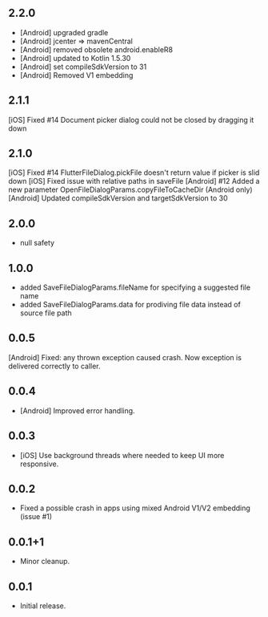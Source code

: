 ## 2.2.0

- [Android] upgraded gradle
- [Android] jcenter => mavenCentral
- [Android] removed obsolete android.enableR8
- [Android] updated to Kotlin 1.5.30
- [Android] set compileSdkVersion to 31
- [Android] Removed V1 embedding

## 2.1.1

[iOS] Fixed #14 Document picker dialog could not be closed by dragging it down

## 2.1.0

[iOS] Fixed #14 FlutterFileDialog.pickFile doesn't return value if picker is slid down
[iOS] Fixed issue with relative paths in saveFile
[Android] #12 Added a new parameter OpenFileDialogParams.copyFileToCacheDir (Android only)
[Android] Updated compileSdkVersion and targetSdkVersion to 30

## 2.0.0

- null safety

## 1.0.0

- added SaveFileDialogParams.fileName for specifying a suggested file name
- added SaveFileDialogParams.data for prodiving file data instead of source file path

## 0.0.5

[Android] Fixed: any thrown exception caused crash. Now exception is delivered correctly to caller.

## 0.0.4

- [Android] Improved error handling.

## 0.0.3

- [iOS] Use background threads where needed to keep UI more responsive.

## 0.0.2

- Fixed a possible crash in apps using mixed Android V1/V2 embedding (issue #1)

## 0.0.1+1

- Minor cleanup.

## 0.0.1

- Initial release.
